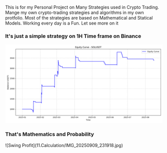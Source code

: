This is for my Personal Project on Many Strategies used in Crypto Trading. 
Mange my own crypto-trading strategies and algorithms in my own protfolio.
Most of the strategies are based on Mathematical and Statical Models.
Working every day is a Fun.
Let see more on it


<h3>It's just a simple strategy on 1H Time frame on Binance</h3>

![Swing Profit](8.1_H_Sol_Strategy/Swing_Profit.png)

<h3>That's Mathematics and Probability</h3>
![Swing Profit](11.Calculation/IMG_20250909_231918.jpg)
